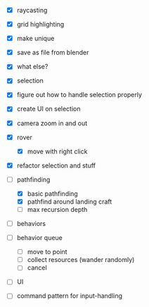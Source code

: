 - [x] raycasting
- [x] grid highlighting
- [x] make unique
- [x] save as file from blender
- [x] what else?
- [x] selection
- [x] figure out how to handle selection properly
- [x] create UI on selection
- [x] camera zoom in and out
	
- [x] rover
	- [x] move with right click
- [x] refactor selection and stuff

- [ ] pathfinding
	- [x] basic pathfinding
	- [x] pathfind around landing craft
	- [ ] max recursion depth

- [ ] behaviors
- [ ] behavior queue
	- [ ] move to point
	- [ ] collect resources (wander randomly)
	- [ ] cancel
- [ ] UI
- [ ] command pattern for input-handling
